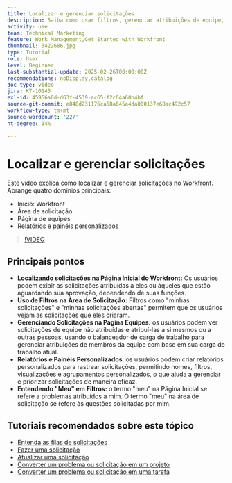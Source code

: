 ```yaml
---
title: Localizar e gerenciar solicitações
description: Saiba como usar filtros, gerenciar atribuições de equipe, criar relatórios e painéis personalizados e esclarecer o significado de "meu" em diferentes contextos para um gerenciamento eficaz de solicitações.
activity: use
team: Technical Marketing
feature: Work Management,Get Started with Workfront
thumbnail: 3422686.jpg
type: Tutorial
role: User
level: Beginner
last-substantial-update: 2025-02-26T00:00:00Z
recommendations: noDisplay,catalog
doc-type: video
jira: KT-10143
exl-id: 45956a0d-d63f-4539-ac65-f2c64a60b4bf
source-git-commit: e848d231176ca58a645a4da000137e68ac492c57
workflow-type: tm+mt
source-wordcount: '227'
ht-degree: 14%

---
```


# Localizar e gerenciar solicitações

Este vídeo explica como localizar e gerenciar solicitações no Workfront. &#x200B; Abrange quatro domínios principais:

* Início: Workfront
* Área de solicitação
* Página de equipes&#x200B;
* Relatórios e painéis personalizados


>[!VIDEO](https://video.tv.adobe.com/v/3422686/?quality=12&learn=on&enablevpops)

## Principais pontos

* **Localizando solicitações na Página Inicial do Workfront:** Os usuários podem exibir as solicitações atribuídas a eles ou àqueles que estão aguardando sua aprovação, dependendo de suas funções. &#x200B;
* **Uso de Filtros na Área de Solicitação:** Filtros como &quot;minhas solicitações&quot; e &quot;minhas solicitações abertas&quot; permitem que os usuários vejam as solicitações que eles criaram. &#x200B;
* **Gerenciando Solicitações na Página Equipes:** os usuários podem ver solicitações de equipe não atribuídas e atribuí-las a si mesmos ou a outras pessoas, usando o balanceador de carga de trabalho para gerenciar atribuições de membros da equipe com base em sua carga de trabalho atual. &#x200B;
* **Relatórios e Painéis Personalizados**: os usuários podem criar relatórios personalizados para rastrear solicitações, permitindo nomes, filtros, visualizações e agrupamentos personalizados, o que ajuda a gerenciar e priorizar solicitações de maneira eficaz. &#x200B;
* **Entendendo &quot;Meu&quot; em Filtros:** o termo &quot;meu&quot; na Página Inicial se refere a problemas atribuídos a mim. O termo &quot;meu&quot; na área de solicitação se refere às questões solicitadas por mim. &#x200B;


## Tutoriais recomendados sobre este tópico

* [Entenda as filas de solicitações](/help/manage-work/request-queues/understand-request-queues.md)
* [Fazer uma solicitação](/help/manage-work/issues-requests/make-a-request.md)
* [Atualizar uma solicitação](/help/manage-work/issues-requests/update-a-request.md)
* [Converter um problema ou solicitação em um projeto](/help/manage-work/issues-requests/create-a-project-from-a-request.md)
* [Converter um problema ou solicitação em uma tarefa](/help/manage-work/issues-requests/convert-issues-to-other-work-items.md)

